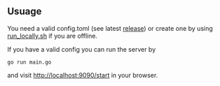 ## Usuage

You need a valid config.toml (see latest [release](https://github.com/dedis/cothority/releases/latest)) or create one by using [run_locally.sh](https://github.com/dedis/cothority/blob/development/app/conode/run_locally.sh) if you are offline.

If you have a valid config you can run the server by
```
go run main.go
```
and visit [http://localhost:9090/start](http://localhost:9090/start) in your browser.
